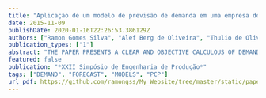 ```yaml
---
title: "Aplicação de um modelo de previsão de demanda em uma empresa do ramo de locação de mesas de bilhar"
date: 2015-11-09
publishDate: 2020-01-16T22:26:53.386129Z
authors: ["Ramon Gomes Silva", "Alef Berg de Oliveira", "Thulio de Oliveira Farias", "Igor Cruz da Silva"]
publication_types: ["1"]
abstract: "THE PAPER PRESENTS A CLEAR AND OBJECTIVE CALCULOUS OF DEMAND FORECASTING FOR A MANUFACTURING COMPANY AND RENTAL BILLIARD TABLES. TO THIS FINALITY, WE DEFINED SOME IMPORTANT CONCEPTS IN THE AREA. WHICH WERE THE BASIS FOR THE DEVELOPMENT OF TTHE METHODOLOGY APPLIED. IT WAS ALSO NECESSARY TO DESCRIBE A BIT ABOUT THE HISTORY AND CURRENT SITUATION OF THE COMPANY, CONSIDERING ITS PARTICULARITIES, WHICH ARE IMPORTANT FOR CHOOSING THE RIGHT MODEL, AND COMMENT ON THE NEED FOR SUCH A STUDY BE APPLIED IN THE SAME CONTEXT. MADE SEVERAL CALCULATIONS WITH DIFFERENT FORECAST MODELS, WITH DETAILED ANALYSIS OF EACH MODEL TO INVESTIGATE THE MEAN ABSOLUTE ERRORS, THE END TO BE CHOSEN ONLY ONE, WHICH IS THE IDEAL SITUATION FOR THE COMPANY, ON THE OTHER WORDS, IS IN ACCORDANCE WITH THE PROVISION OF DATA TRANSFERRED TO THE STAFF. STILL IT WAS NECESSARY TO CALCULATE AN AVERAGE INVENTORY OF SECURITY THAT WILL DECIDE WHETHER THE CHOSEN MODEL IS ACTUALLY THE MOST APPROPRIATE. AND FINALLY CALCULATING DEMAND FORECAST FOR THE NEXT PERIOD"
featured: false
publication: "*XXII Simpósio de Engenharia de Produção*"
tags: ["DEMAND", "FORECAST", "MODELS", "PCP"]
url_pdf: https://github.com/ramongss/My_Website/tree/master/static/papers/silva-2015.pdf
---
```


